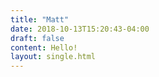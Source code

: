 ```yaml
---
title: "Matt"
date: 2018-10-13T15:20:43-04:00
draft: false
content: Hello!
layout: single.html
---
```


